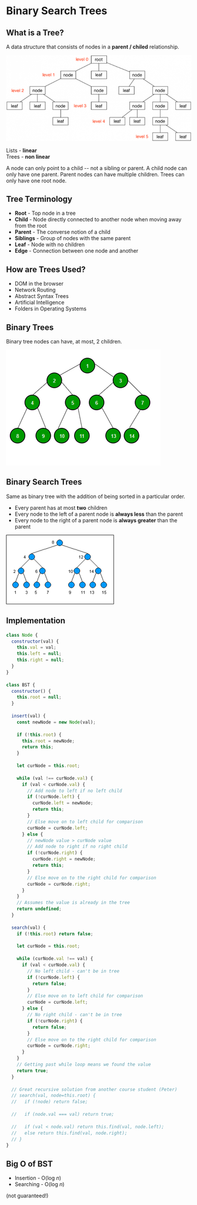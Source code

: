 # Binary Search Trees

## What is a Tree?

A data structure that consists of nodes in a **parent / chiled** relationship.

![Tree](./img/tree.png 'Tree')

Lists - **linear** \
Trees - **non linear**

A node can only point to a child -- not a sibling or parent. A child node can only have one parent. Parent nodes can have multiple children. Trees can only have one root node.

## Tree Terminology

- **Root** - Top node in a tree
- **Child** - Node directly connected to another node when moving away from the root
- **Parent** - The converse notion of a child
- **Siblings** - Group of nodes with the same parent
- **Leaf** - Node with no children
- **Edge** - Connection between one node and another

## How are Trees Used?

- DOM in the browser
- Network Routing
- Abstract Syntax Trees
- Artificial Intelligence
- Folders in Operating Systems

## Binary Trees

Binary tree nodes can have, at most, 2 children.

![Binary-Tree](./img/binary-tree.png 'Binary Tree')

## Binary Search Trees

Same as binary tree with the addition of being sorted in a particular order.

- Every parent has at most **two** children
- Every node to the left of a parent node is **always less** than the parent
- Every node to the right of a parent node is **always greater** than the parent

![Binary-Search-Tree](./img/binary-search-tree.gif 'Binary Search Tree')

## Implementation

```js
class Node {
  constructor(val) {
    this.val = val;
    this.left = null;
    this.right = null;
  }
}

class BST {
  constructor() {
    this.root = null;
  }

  insert(val) {
    const newNode = new Node(val);

    if (!this.root) {
      this.root = newNode;
      return this;
    }

    let curNode = this.root;

    while (val !== curNode.val) {
      if (val < curNode.val) {
        // Add node to left if no left child
        if (!curNode.left) {
          curNode.left = newNode;
          return this;
        }
        // Else move on to left child for comparison
        curNode = curNode.left;
      } else {
        // newNode value > curNode value
        // Add node to right if no right child
        if (!curNode.right) {
          curNode.right = newNode;
          return this;
        }
        // Else move on to the right child for comparison
        curNode = curNode.right;
      }
    }
    // Assumes the value is already in the tree
    return undefined;
  }

  search(val) {
    if (!this.root) return false;

    let curNode = this.root;

    while (curNode.val !== val) {
      if (val < curNode.val) {
        // No left child - can't be in tree
        if (!curNode.left) {
          return false;
        }
        // Else move on to left child for comparison
        curNode = curNode.left;
      } else {
        // No right child - can't be in tree
        if (!curNode.right) {
          return false;
        }
        // Else move on to the right child for comparison
        curNode = curNode.right;
      }
    }
    // Getting past while loop means we found the value
    return true;
  }

  // Great recursive solution from another course student (Peter)
  // search(val, node=this.root) {
  //   if (!node) return false;

  //   if (node.val === val) return true;

  //   if (val < node.val) return this.find(val, node.left);
  //   else return this.find(val, node.right);
  // }
}
```

## Big O of BST

- Insertion - O(log _n_)
- Searching - O(log _n_)

(not guaranteed!)
